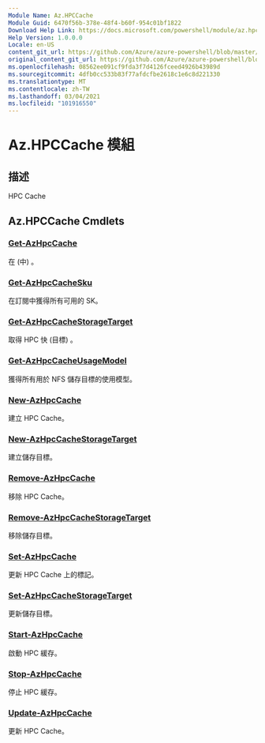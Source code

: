 ```yaml
---
Module Name: Az.HPCCache
Module Guid: 6470f56b-378e-48f4-b60f-954c01bf1822
Download Help Link: https://docs.microsoft.com/powershell/module/az.hpccache
Help Version: 1.0.0.0
Locale: en-US
content_git_url: https://github.com/Azure/azure-powershell/blob/master/src/HPCCache/HPCCache/help/Az.HPCCache.md
original_content_git_url: https://github.com/Azure/azure-powershell/blob/master/src/HPCCache/HPCCache/help/Az.HPCCache.md
ms.openlocfilehash: 08562ee091cf9fda3f7d4126fceed4926b43989d
ms.sourcegitcommit: 4dfb0cc533b83f77afdcfbe2618c1e6c8d221330
ms.translationtype: MT
ms.contentlocale: zh-TW
ms.lasthandoff: 03/04/2021
ms.locfileid: "101916550"
---
```

# Az.HPCCache 模組
## 描述
HPC Cache

## Az.HPCCache Cmdlets
### [Get-AzHpcCache](Get-AzHpcCache.md)
在 (中) 。

### [Get-AzHpcCacheSku](Get-AzHpcCacheSku.md)
在訂閱中獲得所有可用的 SK。

### [Get-AzHpcCacheStorageTarget](Get-AzHpcCacheStorageTarget.md)
取得 HPC 快 (目標) 。

### [Get-AzHpcCacheUsageModel](Get-AzHpcCacheUsageModel.md)
獲得所有用於 NFS 儲存目標的使用模型。

### [New-AzHpcCache](New-AzHpcCache.md)
建立 HPC Cache。

### [New-AzHpcCacheStorageTarget](New-AzHpcCacheStorageTarget.md)
建立儲存目標。

### [Remove-AzHpcCache](Remove-AzHpcCache.md)
移除 HPC Cache。

### [Remove-AzHpcCacheStorageTarget](Remove-AzHpcCacheStorageTarget.md)
移除儲存目標。

### [Set-AzHpcCache](Set-AzHpcCache.md)
更新 HPC Cache 上的標記。

### [Set-AzHpcCacheStorageTarget](Set-AzHpcCacheStorageTarget.md)
更新儲存目標。

### [Start-AzHpcCache](Start-AzHpcCache.md)
啟動 HPC 緩存。

### [Stop-AzHpcCache](Stop-AzHpcCache.md)
停止 HPC 緩存。

### [Update-AzHpcCache](Update-AzHpcCache.md)
更新 HPC Cache。

